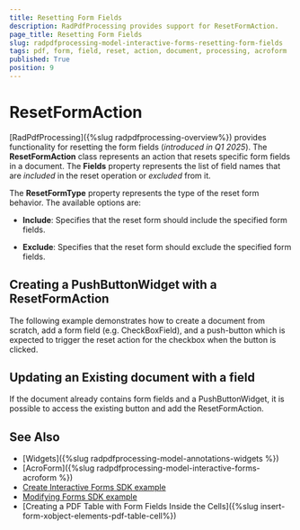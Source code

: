 ```yaml
---
title: Resetting Form Fields 
description: RadPdfProcessing provides support for ResetFormAction.
page_title: Resetting Form Fields  
slug: radpdfprocessing-model-interactive-forms-resetting-form-fields 
tags: pdf, form, field, reset, action, document, processing, acroform
published: True
position: 9
---
```

# ResetFormAction

[RadPdfProcessing]({%slug radpdfprocessing-overview%}) provides functionality for resetting the form fields (*introduced in Q1 2025*). The **ResetFormAction** class represents an action that resets specific form fields in a document. The **Fields** property represents the list of field names that are *included* in the reset operation or *excluded* from it.

The **ResetFormType** property represents the type of the reset form behavior. The available options are:

* **Include**: Specifies that the reset form should include the specified form fields.

* **Exclude**: Specifies that the reset form should exclude the specified form fields.

## Creating a PushButtonWidget with a ResetFormAction 

The following example demonstrates how to create a document from scratch, add a form field (e.g. CheckBoxField), and a push-button which is expected to trigger the reset action for the checkbox when the button is clicked.

<snippet id='libraries-pdf-model-interactiveforms-formfields-resettingformfields-create-pushbuttonwidget-with-resetformaction'/>

## Updating an Existing document with a field

If the document already contains form fields and a PushButtonWidget, it is possible to access the existing button and add the ResetFormAction.

<snippet id='libraries-pdf-model-interactiveforms-formfields-resettingformfields-update-existing-pushbuttonwidget-field'/>

## See Also

* [Widgets]({%slug radpdfprocessing-model-annotations-widgets %})
* [AcroForm]({%slug radpdfprocessing-model-interactive-forms-acroform %})
* [Create Interactive Forms SDK example](https://github.com/telerik/document-processing-sdk/tree/master/PdfProcessing/CreateInteractiveForms) 
* [Modifying Forms SDK example](https://github.com/telerik/document-processing-sdk/tree/master/PdfProcessing/ModifyForms) 
* [Creating a PDF Table with Form Fields Inside the Cells]({%slug insert-form-xobject-elements-pdf-table-cell%})
